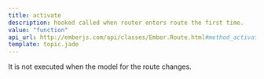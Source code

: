 ```yaml
---
title: activate
description: hooked called when router enters route the first time.
value: "function"
api_url: http://emberjs.com/api/classes/Ember.Route.html#method_activate
template: topic.jade
---
```


<div class="dialog dialog-warning">It is not executed when the model for the route changes.</div>